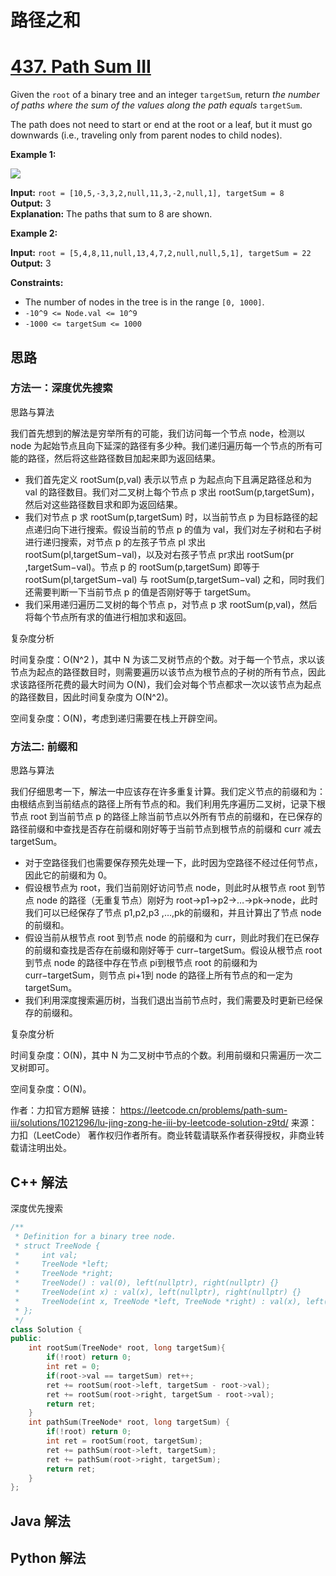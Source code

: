 # 路径之和

<!-- toc -->


# [437. Path Sum III](https://leetcode.com/problems/path-sum-iii/)

Given the `root` of a binary tree and an integer `targetSum`, return _the number of paths where the sum of the values along the path equals_ `targetSum`.

The path does not need to start or end at the root or a leaf, but it must go downwards (i.e., traveling only from parent nodes to child nodes).

**Example 1:**

![](https://assets.leetcode.com/uploads/2021/04/09/pathsum3-1-tree.jpg)

**Input:** `root = [10,5,-3,3,2,null,11,3,-2,null,1], targetSum = 8`          
**Output:** 3         
**Explanation:** The paths that sum to 8 are shown.

**Example 2:**

**Input:** `root = [5,4,8,11,null,13,4,7,2,null,null,5,1], targetSum = 22`         
**Output:** 3

**Constraints:**

- The number of nodes in the tree is in the range `[0, 1000]`.
- `-10^9 <= Node.val <= 10^9`
- `-1000 <= targetSum <= 1000`

## 思路

### 方法一：深度优先搜索

思路与算法

我们首先想到的解法是穷举所有的可能，我们访问每一个节点 node，检测以 node 为起始节点且向下延深的路径有多少种。我们递归遍历每一个节点的所有可能的路径，然后将这些路径数目加起来即为返回结果。

- 我们首先定义 rootSum(p,val) 表示以节点 p 为起点向下且满足路径总和为 val 的路径数目。我们对二叉树上每个节点 p 求出 rootSum(p,targetSum)，然后对这些路径数目求和即为返回结果。
- 我们对节点 p 求 rootSum(p,targetSum) 时，以当前节点 p 为目标路径的起点递归向下进行搜索。假设当前的节点 p 的值为 val，我们对左子树和右子树进行递归搜索，对节点 p 的左孩子节点 pl 求出 rootSum(pl,targetSum−val)，以及对右孩子节点 pr求出 rootSum(pr ,targetSum−val)。节点 p 的 rootSum(p,targetSum) 即等于 rootSum(pl,targetSum−val) 与 rootSum(p,targetSum−val) 之和，同时我们还需要判断一下当前节点 p 的值是否刚好等于 targetSum。
- 我们采用递归遍历二叉树的每个节点 p，对节点 p 求 rootSum(p,val)，然后将每个节点所有求的值进行相加求和返回。

复杂度分析

时间复杂度：O(N^2 )，其中 N 为该二叉树节点的个数。对于每一个节点，求以该节点为起点的路径数目时，则需要遍历以该节点为根节点的子树的所有节点，因此求该路径所花费的最大时间为 O(N)，我们会对每个节点都求一次以该节点为起点的路径数目，因此时间复杂度为 O(N^2)。

空间复杂度：O(N)，考虑到递归需要在栈上开辟空间。

### 方法二: 前缀和

思路与算法

我们仔细思考一下，解法一中应该存在许多重复计算。我们定义节点的前缀和为：由根结点到当前结点的路径上所有节点的和。我们利用先序遍历二叉树，记录下根节点 root 到当前节点 p 的路径上除当前节点以外所有节点的前缀和，在已保存的路径前缀和中查找是否存在前缀和刚好等于当前节点到根节点的前缀和 curr 减去 targetSum。

- 对于空路径我们也需要保存预先处理一下，此时因为空路径不经过任何节点，因此它的前缀和为 0。
- 假设根节点为 root，我们当前刚好访问节点 node，则此时从根节点 root 到节点 node 的路径（无重复节点）刚好为 root→p1→p2→…→pk→node，此时我们可以已经保存了节点 p1,p2,p3 ,…,pk的前缀和，并且计算出了节点 node 的前缀和。
- 假设当前从根节点 root 到节点 node 的前缀和为 curr，则此时我们在已保存的前缀和查找是否存在前缀和刚好等于 curr−targetSum。假设从根节点 root 到节点 node 的路径中存在节点 pi到根节点 root 的前缀和为 curr−targetSum，则节点 pi+1到 node 的路径上所有节点的和一定为 targetSum。
- 我们利用深度搜索遍历树，当我们退出当前节点时，我们需要及时更新已经保存的前缀和。

复杂度分析

时间复杂度：O(N)，其中 N 为二叉树中节点的个数。利用前缀和只需遍历一次二叉树即可。

空间复杂度：O(N)。

作者：力扣官方题解
链接： https://leetcode.cn/problems/path-sum-iii/solutions/1021296/lu-jing-zong-he-iii-by-leetcode-solution-z9td/
来源：力扣（LeetCode）
著作权归作者所有。商业转载请联系作者获得授权，非商业转载请注明出处。

## C++ 解法

深度优先搜索

```cpp
/**
 * Definition for a binary tree node.
 * struct TreeNode {
 *     int val;
 *     TreeNode *left;
 *     TreeNode *right;
 *     TreeNode() : val(0), left(nullptr), right(nullptr) {}
 *     TreeNode(int x) : val(x), left(nullptr), right(nullptr) {}
 *     TreeNode(int x, TreeNode *left, TreeNode *right) : val(x), left(left), right(right) {}
 * };
 */
class Solution {
public:
    int rootSum(TreeNode* root, long targetSum){
        if(!root) return 0;
        int ret = 0;
        if(root->val == targetSum) ret++;
        ret += rootSum(root->left, targetSum - root->val);
        ret += rootSum(root->right, targetSum - root->val);
        return ret;
    }
    int pathSum(TreeNode* root, long targetSum) {
        if(!root) return 0;
        int ret = rootSum(root, targetSum);
        ret += pathSum(root->left, targetSum);
        ret += pathSum(root->right, targetSum);
        return ret;
    }
};
```

## Java 解法


## Python 解法





